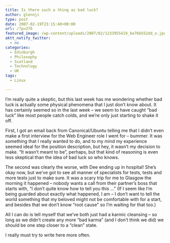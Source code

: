 ```yaml
---
title: Is there such a thing as bad luck?
author: glennji
type: post
date: 2007-02-19T23:15:40+00:00
url: /?p=276
featured_image: /wp-content/uploads/2007/02/1233955419_be76b552dd_o.jpg
aktt_notify_twitter:
  - no
categories:
  - Edinburgh
  - Philosophy
  - Scotland
  - Technology
  - UK
tags:
  - Linux

---
```

I&#8217;m really quite a skeptic, but this last week has me wondering whether bad luck is actually some physical phenomena that I just don&#8217;t know about. It has certainly seemed so in the last week &#8211; we seem to have caught &#8220;bad luck&#8221; like most people catch colds, and we&#8217;re only just starting to shake it off.
  
First, I got an email back from Canonical/Ubuntu telling me that I didn&#8217;t even make a first interview for the Web Engineer role I went for &#8211; bummer. It was something that I really wanted to do, and to my mind my experience seemed ideal for the position description, but hey, it wasn&#8217;t my decision to make. &#8220;It wasn&#8217;t meant to be&#8221;, perhaps, but that kind of reasoning is even less skeptical than the idea of bad luck so who knows.
  
The second was clearly the worse, with Dee ending up in hospital! She&#8217;s okay now, but we&#8217;ve got to see all manner of specialists for tests, tests and more tests just to make sure. It was a scary trip for me to Glasgow the morning it happened &#8211; nobody wants a call from their partner&#8217;s boss that starts with, &#8220;I don&#8217;t quite know how to tell you this &#8230;&#8221; (If I seem like I&#8217;m being guarded about exactly what happened, I am &#8211; I don&#8217;t want to tell the world something that my beloved might not be comfortable with for a start, and besides that we don&#8217;t know &#8220;root cause&#8221; so I&#8217;m waiting for that too.)
  
All I can do is tell myself that we&#8217;ve both just had a karmic cleansing &#8211; so long as we didn&#8217;t create any more &#8220;bad karma&#8221; (and I don&#8217;t think we did) we should be one step closer to a &#8220;clean&#8221; state.
  
I really must try to write here more often.
